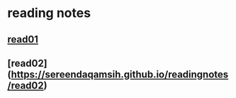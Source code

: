 # reading notes

## [read01](https://sereendaqamsih.github.io/readingnotes/read01)
## [read02] (https://sereendaqamsih.github.io/readingnotes/read02)

